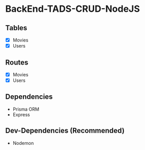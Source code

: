 # BackEnd-TADS-CRUD-NodeJS
## Tables
- [x] Movies
- [x] Users

## Routes 
- [x] Movies
- [x] Users

## Dependencies
- Prisma ORM
- Express

## Dev-Dependencies (Recommended)
- Nodemon
